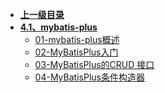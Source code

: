 * **[上一级目录](zh-cn/framework/README.md)**
* **[4.1、mybatis-plus](zh-cn/framework/mybatis-plus/README.md)** 
	* [01-mybatis-plus概述](zh-cn/framework/mybatis-plus/mybatis-plus-01.md)
	* [02-MyBatisPlus入门](zh-cn/framework/mybatis-plus/mybatis-plus-02.md)
	* [03-MyBatisPlus的CRUD 接口](zh-cn/framework/mybatis-plus/mybatis-plus-03.md)
	* [04-MyBatisPlus条件构造器](zh-cn/framework/mybatis-plus/mybatis-plus-04.md)	